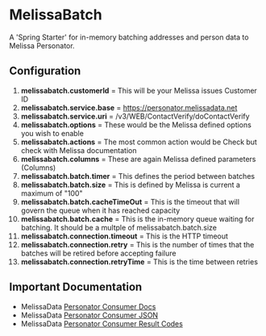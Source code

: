 # MelissaBatch
A 'Spring Starter' for in-memory batching addresses and person data to Melissa Personator.

## Configuration

1. **melissabatch.customerId** = This will be your Melissa issues Customer ID
1. **melissabatch.service.base** = https://personator.melissadata.net
1. **melissabatch.service.uri** = /v3/WEB/ContactVerify/doContactVerify
1. **melissabatch.options** = These would be the Melissa defined options you wish to enable
1. **melissabatch.actions** = The most common action would be Check but check with Melissa documentation
1. **melissabatch.columns** = These are again Melissa defined parameters (Columns)
1. **melissabatch.batch.timer** = This defines the period between batches
1. **melissabatch.batch.size** = This is defined by Melissa is current a maximum of "100"
1. **melissabatch.batch.cacheTimeOut** = This is the timeout that will govern the queue when it has reached capacity
1. **melissabatch.batch.cache** = This is the in-memory queue waiting for batching. It should be a multple of melissabatch.batch.size
1. **melissabatch.connection.timeout** = This is the HTTP timeout
1. **melissabatch.connection.retry** = This is the number of times that the batches will be retired before accepting failure
1. **melissabatch.connection.retryTime** = This is the time between retries

## Important Documentation

+ MelissaData [Personator Consumer Docs](http://wiki.melissadata.com/index.php?title=Personator_Consumer)
+ MelissaData [Personator Consumer JSON](http://wiki.melissadata.com/index.php?title=Personator_Consumer%3AJSON)
+ MelissaData [Personator Consumer  Result Codes](http://wiki.melissadata.com/index.php?title=Result_Code_Details#Personator_Consumer)